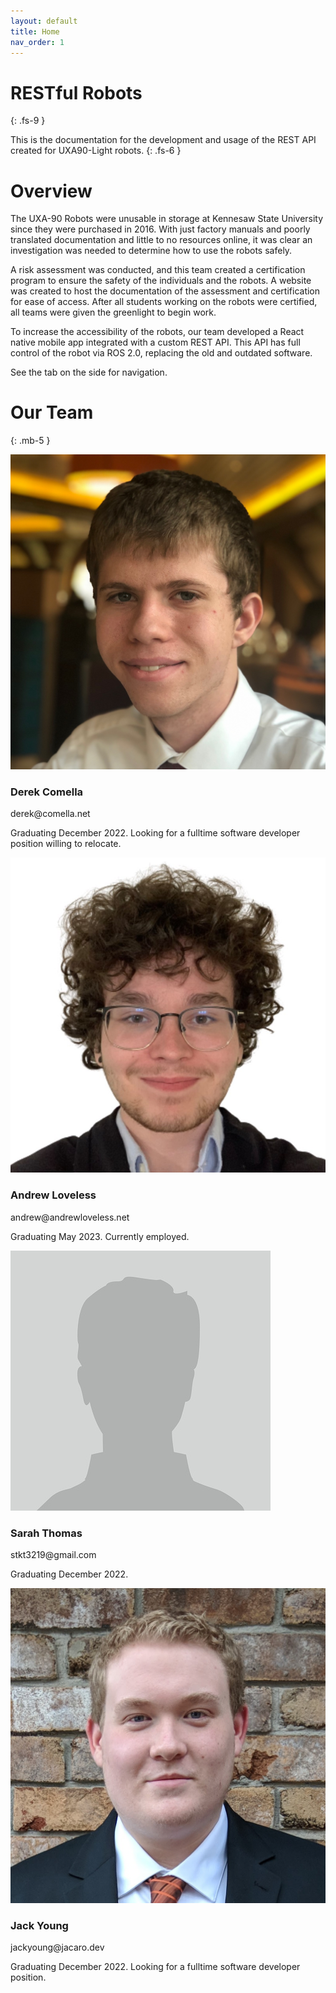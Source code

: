 ```yaml
---
layout: default
title: Home
nav_order: 1
---
```

# RESTful Robots
{: .fs-9 }

This is the documentation for the development and usage of the REST API created for UXA90-Light robots.
{: .fs-6 }

# Overview
The UXA-90 Robots were unusable in storage at Kennesaw State University since they were purchased in 2016. With just factory manuals and poorly translated documentation and little to no resources online, it was clear an investigation was needed to determine how to use the robots safely.

A risk assessment was conducted, and this team created a certification program to ensure the safety of the individuals and the robots. A website was created to host the documentation of the assessment and certification for ease of access. After all students working on the robots were certified, all teams were given the greenlight to begin work. 

To increase the accessibility of the robots, our team developed a React native mobile app integrated with a custom REST API. This API has full control of the robot via ROS 2.0, replacing the old and outdated software. 

See the tab on the side for navigation.


# Our Team
{: .mb-5 }

<div class="col-lg-4 col-md-6 col-sm-12 mb-4">
  <div class="profile-card bg-white shadow mb-4 text-center rounded-lg p-4 position-relative h-100">
    <div class="profile-card_image">
      <img src="/red-site/assets/images/derek.jpg" alt="Derek" class="mb-4 shadow">
    </div>
    <div class="profile-card_details">
      <h3 class="mb-0">
        Derek Comella
      </h3>
      <p class="text-muted">
        derek@comella.net
      </p>
      <p class="text-muted">
        Graduating December 2022. Looking for a fulltime software developer position willing to relocate.
      </p>
    </div>
  </div>
</div>
<div class="col-lg-4 col-md-6 col-sm-12 mb-4">
  <div class="profile-card bg-white shadow mb-4 text-center rounded-lg p-4 position-relative h-100">
    <div class="profile-card_image">
      <img src="/red-site/assets/images/andrew.png" alt="Andrew" class="mb-4 shadow">
    </div>
    <div class="profile-card_details">
      <h3 class="mb-0">
        Andrew Loveless
      </h3>
      <p class="text-muted">
        andrew@andrewloveless.net
      </p>
      <p class="text-muted">
        Graduating May 2023. Currently employed.
      </p>
    </div>
  </div>
</div>
<div class="col-lg-4 col-md-6 col-sm-12 mb-4">
  <div class="profile-card bg-white shadow mb-4 text-center rounded-lg p-4 position-relative h-100">
    <div class="profile-card_image">
      <img src="/red-site/assets/images/sarah.png" alt="Sarah" class="mb-4 shadow">
    </div>
    <div class="profile-card_details">
      <h3 class="mb-0">
        Sarah Thomas
      </h3>
      <p class="text-muted">
	stkt3219@gmail.com
      </p>
      <p class="text-muted">
        Graduating December 2022.
      </p>
    </div>
  </div>
</div>
<div class="col-lg-4 col-md-6 col-sm-12 mb-4">
  <div class="profile-card bg-white shadow mb-4 text-center rounded-lg p-4 position-relative h-100">
    <div class="profile-card_image">
      <img src="/red-site/assets/images/jack.png" alt="Jack" class="mb-4 shadow">
    </div>
    <div class="profile-card_details">
      <h3 class="mb-0">
        Jack Young
      </h3>
      <p class="text-muted">
        jackyoung@jacaro.dev
      </p>
      <p class="text-muted">
        Graduating December 2022. Looking for a fulltime software developer position.
      </p>
    </div>
  </div>
</div>
